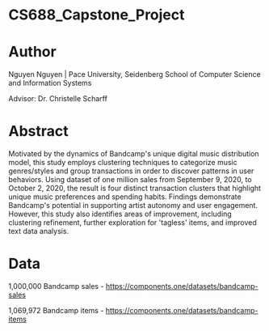 # CS688_Capstone_Project

# Author
Nguyen Nguyen | Pace University, Seidenberg School of Computer Science and Information Systems

Advisor: Dr. Christelle Scharff


# Abstract
Motivated by the dynamics of Bandcamp's unique digital music distribution model, 
this study employs clustering techniques to categorize music genres/styles 
and group transactions in order to discover patterns in user behaviors.
Using dataset of one million sales from September 9, 2020, to October 2, 2020,
the result is four distinct
transaction clusters that highlight unique music
preferences and spending habits. Findings
demonstrate Bandcamp's potential in supporting artist
autonomy and user engagement. However, this study also identifies areas of improvement, 
including clustering refinement, further exploration for 'tagless' items, and improved text data analysis.

# Data
1,000,000 Bandcamp sales - https://components.one/datasets/bandcamp-sales


1,069,972 Bandcamp items - https://components.one/datasets/bandcamp-items
